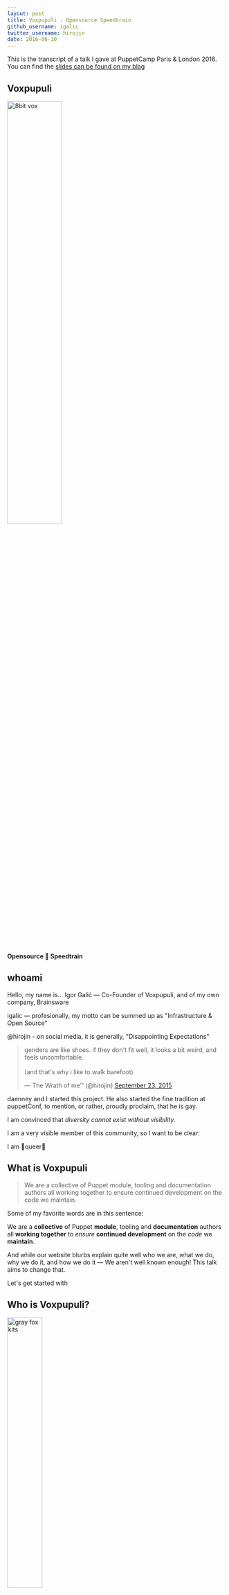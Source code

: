 ```yaml
---
layout: post
title: Voxpupuli - Opensource Speedtrain
github_username: igalic
twitter_username: hirojin
date: 2016-06-10
---
```


This is the transcript of a talk I gave at PuppetCamp Paris & London 2016.
You can find the [slides can be found on my blag](https://blag.esotericsystems.at/igor/presents/voxpupuli-opensource-speedtrain/)

## Voxpupuli

<img alt="8bit vox" src="{{ site.url }}{{ site.baseurl }}/static/images/8bit-vox.png" width="50%" height="50%" />

<!-- markdownlint-disable MD001 MD036 -->
**Opensource 🚅 Speedtrain**

## whoami

Hello, my name is…
Igor Galić — Co-Founder of Voxpupuli, and of my own company, Brainsware

igalic — profesionally, my motto can be summed up as "Infrastructure & Open Source"

@hirojin - on social media, it is generally, "Disappointing Expectations"

<blockquote class="twitter-tweet" data-lang="en"><p lang="en" dir="ltr">genders are like shoes. if they don&#39;t fit well, it looks a bit weird, and feels uncomfortable.<br><br>(and that&#39;s why i like to walk barefoot)</p>&mdash; The Wrath of me™ (@hirojin) <a href="https://twitter.com/hirojin/status/646652627581829120">September 23, 2015</a></blockquote>
<script async src="//platform.twitter.com/widgets.js" charset="utf-8"></script>

daenney and I started this project. He also started the fine tradition at
puppetConf, to mention, or rather, proudly proclaim, that he is gay.

I am convinced that *diversity cannot exist without visibility*.

I am a very visible member of this community, so I want to be clear:

I am 🌈queer🌈

## What is Voxpupuli

> We are a collective of Puppet module, tooling and documentation authors all working together to ensure continued development on the code we maintain.

Some of my favorite words are in this sentence:

We are a **collective** of Puppet **module**, tooling and **documentation** authors all **working together** to *ensure* **continued development** on the *code* we **maintain**.

And while our website blurbs explain quite well who we are, what we do, why we do it, and how we do it — We aren't well known enough! This talk aims to change that.

Let's get started with

## Who is Voxpupuli?

<img alt="gray fox kits" src="{{ site.url }}{{ site.baseurl }}/static/images/gray-fox-kits-956687_1280.jpg" width="40%" height="40%" />

64… wait 65… no actually 66 volunteers

- admins
- many non-coders
- git newbies

Currently, Voxpupuli is made of ~64~ ~65~ 66 people who altogether have
access to 130~ repositories. Most of those represent either puppet modules (100~) or puppet-lint checks, or some other kind of gem.

Except for those among us who are Puppet employees, none of our contributors are paid to do this work. And even the Puppet employees aren't paid to do *this* work! We are volunteers, most of us are admins, many of us not coders, a lot of us don't know how git works…

## Why is Voxpupuli?

- impulsiveness

Daenney and me founded, then Puppet-Community, out of impulsiveness. We were frustrated with the pace at which things were moving, and we figured that we needed a space where we can iterate faster than Puppet. Puppet is bound by contracts to their customers. We as admins, running primarily the open source version of puppet, on the other hand, are free to decide on our own when to move, upgrade or break something.

- necessity

Maintaining puppet modules is hard. Constantly ensuring quality is a
never-ending race against bit-rot. The ruby ecosystem is evolving fast, and it's
hard to keep up with the tools and *best* practices. Running this race alone can
be exhausting, at best. But slipping up, falling ill, taking vacation, changing
jobs, losing interest - [being human](http://somethingsinistral.net/blog/hiatus/), makes it impossible to keep up *alone*.

As systems administrators we strive to eliminate any possible
single-point-of-failure. Often times forgetting that we ourselves can become
one. Sometimes in this very process.

A puppet module can be tiny. Yet, at times, it may require a lot of attention and time. Even if not, if you have more than one module, it adds up!

With 60~ other people around, you are not alone. I believe that in Voxpupuli we have succeeded in eliminating the single-point of failure of the *maintainer*.

<img alt="more fox pups" src="{{ site.url }}{{ site.baseurl }}/static/images/more-fox-pups.jpg" width="40%" height="40%" />

Daenney and I may have been the fire-starters, but Voxpupuli has transcended our
hopes and expectations. It has become that proof that the sum is greater than its parts.

Voxpupuli is a collaborative space, and a safe-haven.

For people, and for their work.

## How does Voxpupuli…?

So how are we doing this? With people; obviously.
With robots, too. And with tools, that enforce standards and conventions. Let's start with the robots…

## Robots: vpci

<img alt="8bit vpci" src="{{ site.url }}{{ site.baseurl }}/static/images/8bit-vpci.png" width="50%" height="50%" />

Is a set of bash and python scripts that runs beaker tests for Voxpupuli, but
also for Puppet. Of those modules that have beaker acceptance tests, we can be
relatively certain that they will work out quite fine.

## Robots: Travis

<img alt="Travis" src="{{ site.url }}{{ site.baseurl }}/static/images/travis-mascot-600px.png" width="60%" height="60%" />

- rspec-puppet
- STRICT\_VARIABLES
- rubocop
- release

Travis does *the rest*. Our `.travis.yml` is rather extensive. We have test
against all *current* ruby versions. We test puppet 3.x and 4.x. Always with
`STRICT_VARIABLES`. We run linters for our puppet code, and rspec-rubocop for
our spec tests and ruby code.

Sometimes rubocop can be a pain — mostly because it's a fast moving target.
However, enforcing a uniform style, and catching potentially dangerous code in a
highly dynamic language, with a highly flexible syntax, is absolutely
invaluable.

Finally, Travis also deploys our modules to the Puppetforge, and our Gems to the
Rubyforge. It does so, whenever someone creates a tag. And to make **this**
uniform too, we have the `voxpupuli/release` gem with rake tasks that check the
`CHANGELOG.md`, tag, bump the version, and push.

We tried really hard to make our release process as *easy* as possible, so that
anyone who wants, or needs a release of the current master, can request that
simply by creating a pull-request.

## People: Contributor

<img alt="mirror" src="{{ site.url }}{{ site.baseurl }}/static/images/frame-308791_1280.png" width="50%" height="50%" />

- issues & pull requests
- feedback on irc & slack

So if **you** need a fresh release of puppet-mcollective, **you** can do that. All
you have to do is create a pull-request. And hunt-down someone who'll merge it,
and run rake `travis_release`.

For this we have a broad set of channels: GitHub Pull Requests and Issues being
the most obvious here. And you can use those for other bug reports, or to
provide us with patches.

## Structure and Communication

in Community Management

<img alt="plumbing" src="{{ site.url }}{{ site.baseurl }}/static/images/plumbing.jpg" width="60%" height="60%" />

The *plumbing* repository is where you can track or report structural issues
that need public discussion. Bugs in the community, or feature requests, if you
so will. We also have a Code of Conduct email list, for privately disclosing
issues.

All our channels, be that IRC & Slack, or Github, or Mailing Lists, adhere to
the the general Puppet code of conduct. We also explicitly have the Covenant
Code of Conduct in place in all of our repositories.

Every contribution, no matter how trivial or elaborate, or even *wrong* is
immensely valuable. Treating it, and the person it comes from with the respect
and humility strengthens our ties to the community, and can broaden it, too.

## People: Members

<img alt="Accept" src="{{ site.url }}{{ site.baseurl }}/static/images/Accept.png" width="200" height="200" />

- push buttons

Many drive-thru contributors circle around, and finally stick around. Whenever I
notice that someone is doing my job, I invite them to the organization. Clicking
on accept in that email is all they have to do. We don't require anyone to sign
a CLA (Contributor License Agreement), or anything like that. But, clicking that
button is a powerful motion. Suddenly, instead of having one pet project, a
person has merge access to *all* our repositories. This can be an exhilarating
feeling. It might not last long, mind you, but even so, it motivates them to
clean up a bunch of old issues & pull requests, or release a module that hasn't
been released in a while.

Again, the reason why it's so simple to get started with these things, rather
than to be overwhelmed with it are our standards and conventions.

- We use module\_sync to handle boilerplate code across repositories
- This ensures .rubocop.yml, .puppet-lint.rc, Rakefile & Gemfile, and .travis.yml to be same-ish
- Every pull request is checked by Travis & vpci
- Every pull request is reviewed and merged by someone who is *not* the author

<img alt="tyre fire" src="{{ site.url }}{{ site.baseurl }}/static/images/tyre-fire.jpg" width="40%" height="40%" />

If this sounds boring, all I can say is that boring code is *good*. We have far
too much excitement in our jobs.

<img alt="campfire" src="{{ site.url }}{{ site.baseurl }}/static/images/lagerfeuer.jpg" width="40%" height="40%" />

So having boring code code that helps us run our infrastructure give you
that warm fuzzy feeling of reliability.

## People: Community Gardeners

<img alt="community garden" src="{{ site.url }}{{ site.baseurl }}/static/images/community-garden.jpg" width="40%" height="40%" />

- grant & revoke access
- enforce coc
- listen

I am, in GitHub speak, one of the Owners of the Voxpupuli organisation. In
GitHub terms this means I can grant (and revoke) access to our repositories.

In our own terms, it means that I

- hold the keys to our secrets
- get to be on the <coc@voxpupuli.org> list

It means that I have to listen — often for clues — to our community. I might
have to moderate behavior, or (over)enthusiasm. If others have failed to do so,
I have to enforce our CoC. And finally, I have to recognize and empower
contributors, elevating them to members.

## The Quantified Us

Often, just listening is not enough. In the days of Big Data, we can gather
information about our community automatically, thanks to the magic of APIs! And
we can proccess this Big Data with Big Data tools, such as CSV.

Currently we use

- underscoregan/community\_management
- lbabhr/octohatrack
- duckinator/how\_is

to gather the basic info on how our community is doing — and more importantly
*who* is doing things. It's very important to us to reward all members of our
community with the gift of merge access — especially the ones the ones who may
otherwise slip thru the cracks because all they do is report bugs / issues, and
review pull requests!

## What does Voxpupuli…

<img alt="8bit vox" src="{{ site.url }}{{ site.baseurl }}/static/images/8bit-vox.png" width="50%" height="50%" />

- … do for my company?
- … do for me?

We provide a broad set of well recognized modules. These modules are subject to
the highest quality standards — enforced by robots!

Our modules are released frequently (by robots!), and are compatible with the latest puppet versions.

If you have a popular module or gem, we can adopt it, *and you*.

## Steal this process

At the off chance that none of our modules strike your fancy, you might still be
interested in our tools, or our process.

All the tools we use are freely (gratis, libre) available. All the tools we produce are freely (gratis, libre) available.

If you are stuck in a silo, you may be able to alleviate your pains by adopting our tools to enforce standards, quality, and to make deployments easy.

If you are "stuck" in a flat hierarchy, you may be in the unique position of having responsibility, *and* power.

I advise your to take your responsibility for your team mates first, and to use your power wisely. If you adopt our management process, it will mean that on-boarding practially takes care of itself.

Be that new junior ops colleagues, or veteran developers, when you ***empower*** them you will earn their trust and their respect.

## Thank you

- Catch me (us!) for questions! Come talk to us in `#voxpupuli`!
- …join us!

## Sources

- <https://pixabay.com/en/gray-fox-kits-young-babies-956687/>
- <https://www.flickr.com/photos/yellowstonenps/18654448490>
- <https://pixabay.com/en/frame-mirror-picture-baroque-empty-308791/>
- <https://www.flickr.com/photos/timmy/5910881115/>
- <https://commons.wikimedia.org/wiki/File:Accept.svg>
- <https://www.flickr.com/photos/widnr/6588149033>
- <https://www.flickr.com/photos/sejanc/866122048>
- <https://www.flickr.com/photos/pellesten/8286654017/>
